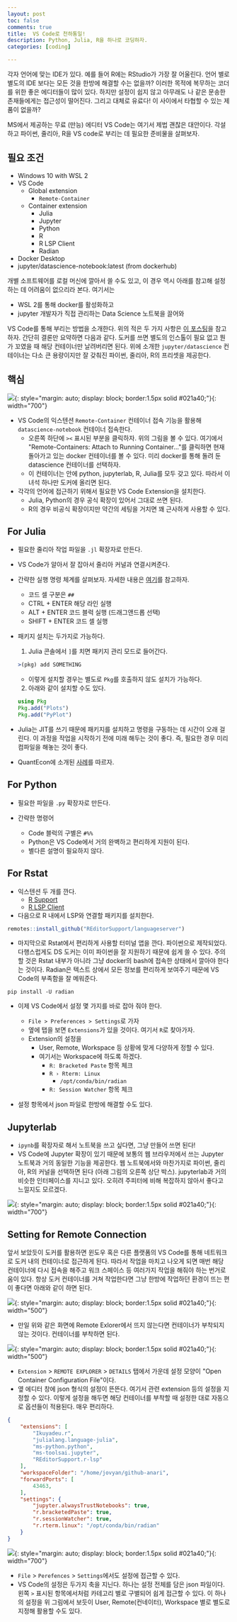 ```yaml
---
layout: post
toc: false
comments: true
title:  VS Code로 천하통일!
description: Python, Julia, R을 하나로 코딩하자. 
categories: [coding]

---
```


각자 언어에 맞는 IDE가 있다. 예를 들어 R에는 RStudio가 가장 잘 어울린다. 언어 별로 별도의 IDE 보다는 모든 것을 한방에 해결할 수는 없을까? 이러한 목적에 복무하는 코더를 위한 좋은 에디터들이 많이 있다. 하지만 설정이 쉽지 않고 아무래도 나 같은 문송한 존재들에게는 접근성이 떨어진다. 그리고 대체로 유료다! 이 사이에서 타협할 수 있는 제품이 없을까? 

MS에서 제공하는 무료 (만능) 에디터 VS Code는 여기서 제법 괜찮은 대안이다. 각설하고 파이썬, 줄리아, R을 VS code로 부리는 데 필요한 준비물을 살펴보자. 


## 필요 조건 

- Windows 10 with WSL 2
- VS Code 
  - Global extension 
    - `Remote-Container`
  - Container extension 
    - Julia 
    - Jupyter 
    - Python 
    - R 
    - R LSP Client 
    - Radian 
- Docker Desktop 
- jupyter/datascience-notebook:latest (from dockerhub)

개별 소프트웨어를 로컬 머신에 깔아서 쓸 수도 있고, 이 경우 역시 아래를 참고해 설정하는 데 어려움이 없으리라 본다. 여기서는 

* WSL 2를 통해 docker를 활성화하고 
* jupyter 개발자가 직접 관리하는 Data Science 노트북을 끌어와 

VS Code를 통해 부리는 방법을 소개한다. 위의 적은 두 가지 사항은 [이 포스팅](https://anarinsk.github.io/lostineconomics-v2-1/docker/data-science/2020/09/23/docker-humble-practice.html)을 참고하자. 간단히 결론만 요약하면 다음과 같다. 도커를 쓰면 별도의 인스톨이 필요 없고 뭔가 꼬였을 때 해당 컨테이너만 날려버리면 된다. 위에 소개한 `jupyter/datascience` 컨테이너는 다소 큰 용량이지만 잘 갖춰진 파이썬, 줄리아, R의 프리셋을 제공한다.

## 핵심

![](https://github.com/anarinsk/lostineconomics-v2-1/blob/master/images/all-in-vs_code/avscode_1.png?raw=true){: style="margin: auto; display: block; border:1.5px solid #021a40;"}{: width="700"}

- VS Code의 익스텐션 `Remote-Container` 컨테이너 접속 기능을 활용해 `datascience-notebook` 컨테이너 접속한다. 
  - 오른쪽 하단에 `><` 표시된 부분을 클릭하자. 위의 그림을 볼 수 있다. 여기에서 "Remote-Containers: Attach to Running Container..."를 클릭하면 현재 돌아가고 있는 docker 컨테이너를 볼 수 있다. 미리 docker를 통해 돌려 둔 datascience 컨테이너를 선택하자. 
  - 이 컨테이너는 안에 python, jupyterlab, R, Julia를 모두 갖고 있다. 따라서 이 녀석 하나만 도커에 올리면 된다. 
- 각각의 언어에 접근하기 위해서 필요한 VS Code Extension을 설치한다. 
  - Julia, Python의 경우 공식 확장이 있어서 그대로 쓰면 된다. 
  - R의 경우 비공식 확장이지만 약간의 세팅을 거치면 꽤 근사하게 사용할 수 있다. 

## For Julia 

- 필요한 줄리아 작업 파일을 `.jl` 확장자로 만든다. 
- VS Code가 알아서 잘 잡아서 줄리아 커널과 연결시켜준다. 
- 간략한 실행 명령 체계를 살펴보자. 자세한 내용은 [여기](https://www.julia-vscode.org/docs/stable/userguide/runningcode/)를 참고하자. 
  - 코드 셀 구분은 `##`
  - CTRL + ENTER 해당 라인 실행 
  - ALT + ENTER 코드 블럭 실행 (드래그앤드롭 선택) 
  - SHIFT + ENTER 코드 셀 실행

- 패키지 설치는 두가지로 가능하다. 

  1. Julia 콘솔에서 `]`를 치면 패키지 관리 모드로 들어간다.   

  ```julia
  >(pkg) add SOMETHING
  ```
    
  - 이렇게 설치할 경우는 별도로 `Pkg`를 호출하지 않도 설치가 가능하다. 

  2. 아래와 같이 설치할 수도 있다.
  
    ```julia
    using Pkg 
    Pkg.add("Plots")
    Pkg.add("PyPlot") 
    ```

- Julia는 JIT를 쓰기 때문에 패키지를 설치하고 명령을 구동하는 데 시간이 오래 걸린다. 이 과정을 작업을 시작하기 전에 미래 해두는 것이 좋다. 즉, 필요한 경우 미리 컴파일을 해놓는 것이 좋다. 
- QuantEcon에 소개된 [사례](https://julia.quantecon.org/getting_started_julia/julia_by_example.html)를 따르자. 

## For Python 

- 필요한 파일을 `.py` 확장자로 만든다. 
 
- 간략한 명령어 
  - Code 블럭의 구별은 `#%%`
  - Python은 VS Code에서 거의 완벽하고 편리하게 지원이 된다. 
  - 별다른 설명이 필요하지 않다. 

## For Rstat

- 익스텐션 두 개를 깐다. 
  - [R Support](https://marketplace.visualstudio.com/items?itemName=Ikuyadeu.r)
  - [R LSP Client](https://marketplace.visualstudio.com/items?itemName=REditorSupport.r-lsp)
- 다음으로 R 내에서 LSP와 연결할 패키지를 설치한다. 

```r
remotes::install_github("REditorSupport/languageserver")
```

- 마지막으로 Rstat에서 편리하게 사용할 터미널 앱을 깐다. 파이썬으로 제작되었다. 다행스럽게도 DS 도커는 이미 파이썬을 잘 지원하기 때문에 쉽게 쓸 수 있다. 주의할 것은 Rstat 내부가 아니라 그냥 docker의 bash에 접속한 상태에서 깔아야 한다는 것이다. Radian은 텍스트 상에서 모든 정보를 편리하게 보여주기 때문에 VS Code의 부족함을 잘 메워준다. 

```shell
pip install -U radian 
```

- 이제 VS Code에서 설정 몇 가지를 바로 잡아 줘야 한다.   
    - `File > Preferences > Settings`로 가자 
    - 옆에 탭을 보면 `Extensions`가 있을 것이다. 여기서 `R`로 찾아가자. 
    - Extension의 설정을 
      - User, Remote, Workspace 등 상황에 맞게 다양하게 정할 수 있다. 
      - 여기서는 Workspace에 하도록 하겠다. 
        - `R: Bracketed Paste` 항목 체크 
        - `R › Rterm: Linux`
          - `/opt/conda/bin/radian`
        - `R: Session Watcher` 항목 체크 

- 설정 항목에서 json 파일로 한방에 해결할 수도 있다. 

## Jupyterlab 

- `ipynb`를 확장자로 해서 노트북을 쓰고 싶다면, 그냥 만들어 쓰면 된다!
- VS Code에 Jupyter 확장이 있기 때문에 보통의 웹 브라우저에서 쓰는 Jupyter 노트북과 거의 동일한 기능을 제공한다. 웹 노트북에서와 마찬가지로 파이썬, 줄리아, R의 커널을 선택하면 된다 (아래 그림의 오른쪽 상단 박스). jupyterlab과 거의 비슷한 인터페이스를 지니고 있다. 오히려 주피터에 비해 복잡하지 않아서 좋다고 느낄지도 모르겠다. 

![](https://github.com/anarinsk/lostineconomics-v2-1/blob/master/images/all-in-vs_code/avscode_3.png?raw=true){: style="margin: auto; display: block; border:1.5px solid #021a40;"}{: width="700"}

## Setting for Remote Connection 

앞서 보았듯이 도커를 활용하면 윈도우 혹은 다른 플랫폼의 VS Code를 통해 네트워크로 도커 내의 컨테이너로 접근하게 된다. 따라서 작업을 마치고 나오게 되면 매번 해당 컨테이너에 다시 접속을 해주고 워크 스페이스 등 여러가지 작업을 해줘야 하는 번거로움이 있다. 항상 도커 컨테이너를 거쳐 작업한다면 그냥 한방에 작업하던 환경이 뜨는 편이 좋다면 아래와 같이 하면 된다. 

![](https://github.com/anarinsk/lostineconomics-v2-1/blob/master/images/all-in-vs_code/avscode_2.png?raw=true){: style="margin: auto; display: block; border:1.5px solid #021a40;"}{: width="500"}

- 만일 위와 같은 화면에 Remote Exlorer에서 뜨지 않는다면 컨테이너가 부착되지 않는 것이다. 컨테이너를 부착하면 된다. 

![](https://github.com/anarinsk/lostineconomics-v2-1/blob/master/images/all-in-vs_code/avscode_4.png?raw=true){: style="margin: auto; display: block; border:1.5px solid #021a40;"}{: width="500"}

- `Extension` > `REMOTE EXPLORER` > `DETAILS` 탭에서 가운데 설정 모양이 "Open Container Configuration File"이다.
- 옆 에디터 창에 json 형식의 설정이 뜬뜬다. 여기서 관련 extension 등의 설정을 지정할 수 있다. 이렇게 설정을 해두면 해당 컨테이너를 부착할 때 설정한 대로 자동으로 옵션들이 적용된다. 매우 편리하다. 

```json 
{
	"extensions": [
		"Ikuyadeu.r",
		"julialang.language-julia",
		"ms-python.python",
		"ms-toolsai.jupyter",
		"REditorSupport.r-lsp"
	],
	"workspaceFolder": "/home/jovyan/github-anari",
	"forwardPorts": [
		43463,		
	],
	"settings": {
		"jupyter.alwaysTrustNotebooks": true,
		"r.bracketedPaste": true,
		"r.sessionWatcher": true,
		"r.rterm.linux": "/opt/conda/bin/radian"
	}
}
```


![](https://github.com/anarinsk/lostineconomics-v2-1/blob/master/images/all-in-vs_code/avscode_5.png?raw=true){: style="margin: auto; display: block; border:1.5px solid #021a40;"}{: width="700"}

- `File` > `Perefences` > `Settings`에서도 설정에 접근할 수 있다. 
- VS Code의 설정은 두가지 축을 지닌다. 하나는 설정 전체를 담은 json 파일이다. 왼쪽 `>` 표시된 항목에서처럼 카테고리 별로 구별되어 쉽게 접근할 수 있다. 이 하나의 설정을 위 그림에서 보듯이 User, Remote(컨네이터), Workspace 별로 별도로 지정해 활용할 수도 있다. 
